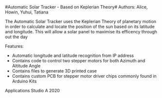 #Automatic Solar Tracker - Based on Keplerian Theory#
Authors: Alice, Howin, Yuhui, Tatiana


The Automatic Solar Tracker uses the Keplerian Theory of planetary motion in order to calculate and locate the position of the sun based on its latitude and longitude. This will allow a solar panel to maximise its efficency through out the day

Features:
- Automatic longitude and latitude recognition from IP address
- Contains code to control two stepper motors for both Azimuth and Altitude Angle
- Contains files to generate 3D printed case
- Contains custom PCB for stepper motor driver chips commonly found in Arduino Kits



Applications Studio A 2020
